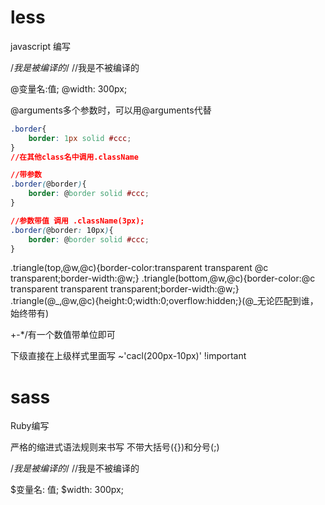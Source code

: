 # less

javascript 编写

/*我是被编译的*/
//我是不被编译的


@变量名:值;
@width: 300px;

@arguments多个参数时，可以用@arguments代替

```css
.border{
	border: 1px solid #ccc;
}
//在其他class名中调用.className

//带参数
.border(@border){
	border: @border solid #ccc;
}

//参数带值 调用 .className(3px);
.border(@border: 10px){
	border: @border solid #ccc;
}
```

.triangle(top,@w,@c){border-color:transparent transparent @c transparent;border-width:@w;}
.triangle(bottom,@w,@c){border-color:@c transparent transparent transparent;border-width:@w;}
.triangle(@_,@w,@c){height:0;width:0;overflow:hidden;}(@_无论匹配到谁，始终带有)

+-*/有一个数值带单位即可

下级直接在上级样式里面写
~'cacl(200px-10px)'
!important









# sass

Ruby编写

严格的缩进式语法规则来书写
不带大括号({})和分号(;)

/*我是被编译的*/
//我是不被编译的

$变量名: 值;
$width: 300px;